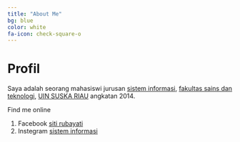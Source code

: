 ```yaml
---
title: "About Me"
bg: blue
color: white
fa-icon: check-square-o
---
```



# Profil

Saya adalah seorang mahasiswi jurusan [sistem informasi](https://sif.uin-suska.ac.id/),  [fakultas sains dan teknologi](https://fst.uin-suska.ac.id/), [UIN SUSKA RIAU](https://uin-suska.ac.id/) angkatan 2014.

Find me online
1. Facebook [siti rubayati](https://www.facebook.com/siti.rubayati.1/)
2. Instegram [sistem informasi](https://instegram.com/)


